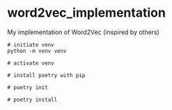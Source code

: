 # word2vec_implementation
My implementation of Word2Vec (inspired by others)


```
# initiate venv
python -m venv venv

# activate venv

# install poetry with pip

# poetry init

# poetry install
```